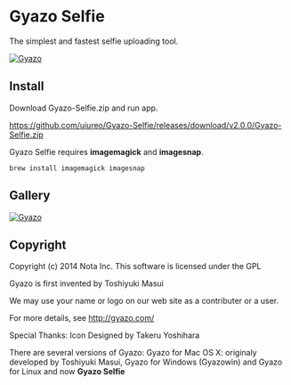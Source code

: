 # Gyazo Selfie
The simplest and fastest selfie  uploading tool.

[![Gyazo](https://i.gyazo.com/ddfc83c16c92f66a48529c80090803b5.png)](https://gyazo.com/ddfc83c16c92f66a48529c80090803b5)

## Install
Download Gyazo-Selfie.zip and run app.

https://github.com/uiureo/Gyazo-Selfie/releases/download/v2.0.0/Gyazo-Selfie.zip

Gyazo Selfie requires **imagemagick** and **imagesnap**.

```
brew install imagemagick imagesnap
```

## Gallery
[![Gyazo](https://i.gyazo.com/e9b0258c160410c4145903a43dcf917b.png)](https://gyazo.com/e9b0258c160410c4145903a43dcf917b)

## Copyright

Copyright (c) 2014 Nota Inc.
This software is licensed under the GPL

Gyazo is first invented by Toshiyuki Masui

We may use your name or logo on our web site as
a contributer or a user.

For more details, see
http://gyazo.com/

Special Thanks:
Icon Designed by Takeru Yoshihara

There are several versions of Gyazo:
Gyazo for Mac OS X: originaly developed by Toshiyuki Masui,
Gyazo for Windows (Gyazowin)  and
Gyazo for Linux and now
**Gyazo Selfie**
